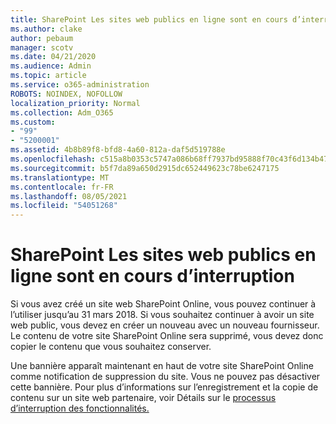 ```yaml
---
title: SharePoint Les sites web publics en ligne sont en cours d’interruption
ms.author: clake
author: pebaum
manager: scotv
ms.date: 04/21/2020
ms.audience: Admin
ms.topic: article
ms.service: o365-administration
ROBOTS: NOINDEX, NOFOLLOW
localization_priority: Normal
ms.collection: Adm_O365
ms.custom:
- "99"
- "5200001"
ms.assetid: 4b8b89f8-bfd8-4a60-812a-daf5d519788e
ms.openlocfilehash: c515a8b0353c5747a086b68ff7937bd95888f70c43f6d134b4756653e2177b0b
ms.sourcegitcommit: b5f7da89a650d2915dc652449623c78be6247175
ms.translationtype: MT
ms.contentlocale: fr-FR
ms.lasthandoff: 08/05/2021
ms.locfileid: "54051268"
---
```

# <a name="sharepoint-online-public-websites-are-being-discontinued"></a>SharePoint Les sites web publics en ligne sont en cours d’interruption

Si vous avez créé un site web SharePoint Online, vous pouvez continuer à l’utiliser jusqu’au 31 mars 2018. Si vous souhaitez continuer à avoir un site web public, vous devez en créer un nouveau avec un nouveau fournisseur. Le contenu de votre site SharePoint Online sera supprimé, vous devez donc copier le contenu que vous souhaitez conserver.
  
Une bannière apparaît maintenant en haut de votre site SharePoint Online comme notification de suppression du site. Vous ne pouvez pas désactiver cette bannière. Pour plus d’informations sur l’enregistrement et la copie de contenu sur un site web partenaire, voir Détails sur le [processus d’interruption des fonctionnalités.](https://go.microsoft.com/fwlink/?linkid=866980)
  